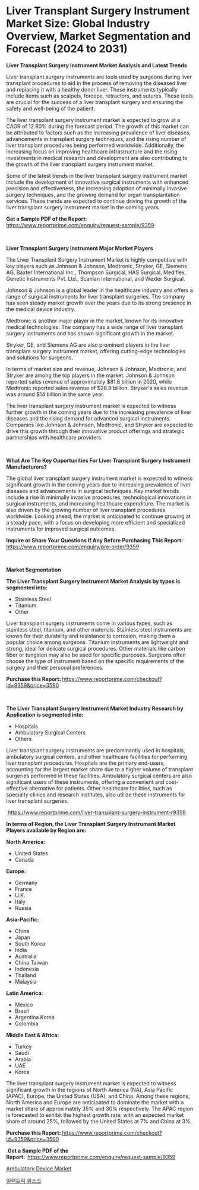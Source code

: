 <p><h1>Liver Transplant Surgery Instrument Market Size: Global Industry Overview, Market Segmentation and Forecast (2024 to 2031)</h1></p><p><strong>Liver Transplant Surgery Instrument Market Analysis and Latest Trends</strong></p>
<p><p>Liver transplant surgery instruments are tools used by surgeons during liver transplant procedures to aid in the process of removing the diseased liver and replacing it with a healthy donor liver. These instruments typically include items such as scalpels, forceps, retractors, and sutures. These tools are crucial for the success of a liver transplant surgery and ensuring the safety and well-being of the patient.</p><p>The liver transplant surgery instrument market is expected to grow at a CAGR of 12.80% during the forecast period. The growth of this market can be attributed to factors such as the increasing prevalence of liver diseases, advancements in transplant surgery techniques, and the rising number of liver transplant procedures being performed worldwide. Additionally, the increasing focus on improving healthcare infrastructure and the rising investments in medical research and development are also contributing to the growth of the liver transplant surgery instrument market.</p><p>Some of the latest trends in the liver transplant surgery instrument market include the development of innovative surgical instruments with enhanced precision and effectiveness, the increasing adoption of minimally invasive surgery techniques, and the growing demand for organ transplantation services. These trends are expected to continue driving the growth of the liver transplant surgery instrument market in the coming years.</p></p>
<p><strong>Get a Sample PDF of the Report:&nbsp;</strong> <a href="https://www.reportprime.com/enquiry/request-sample/9359">https://www.reportprime.com/enquiry/request-sample/9359</a></p>
<p>&nbsp;</p>
<p><strong>Liver Transplant Surgery Instrument Major Market Players</strong></p>
<p><p>The Liver Transplant Surgery Instrument Market is highly competitive with key players such as Johnson & Johnson, Medtronic, Stryker, GE, Siemens AG, Baxter International Inc., Thompson Surgical, HAS Surgical, Mediflex, Genetic Instruments Pvt. Ltd., Scanlan International, and Wexler Surgical.</p><p>Johnson & Johnson is a global leader in the healthcare industry and offers a range of surgical instruments for liver transplant surgeries. The company has seen steady market growth over the years due to its strong presence in the medical device industry.</p><p>Medtronic is another major player in the market, known for its innovative medical technologies. The company has a wide range of liver transplant surgery instruments and has shown significant growth in the market.</p><p>Stryker, GE, and Siemens AG are also prominent players in the liver transplant surgery instrument market, offering cutting-edge technologies and solutions for surgeons.</p><p>In terms of market size and revenue, Johnson & Johnson, Medtronic, and Stryker are among the top players in the market. Johnson & Johnson reported sales revenue of approximately $81.6 billion in 2020, while Medtronic reported sales revenue of $28.9 billion. Stryker's sales revenue was around $14 billion in the same year.</p><p>The liver transplant surgery instrument market is expected to witness further growth in the coming years due to the increasing prevalence of liver diseases and the rising demand for advanced surgical instruments. Companies like Johnson & Johnson, Medtronic, and Stryker are expected to drive this growth through their innovative product offerings and strategic partnerships with healthcare providers.</p></p>
<p>&nbsp;</p>
<p><strong>What Are The Key Opportunities For Liver Transplant Surgery Instrument Manufacturers?</strong></p>
<p><p>The global liver transplant surgery instrument market is expected to witness significant growth in the coming years due to increasing prevalence of liver diseases and advancements in surgical techniques. Key market trends include a rise in minimally invasive procedures, technological innovations in surgical instruments, and increasing healthcare expenditure. The market is also driven by the growing number of liver transplant procedures worldwide. Looking ahead, the market is anticipated to continue growing at a steady pace, with a focus on developing more efficient and specialized instruments for improved surgical outcomes.</p></p>
<p><strong>Inquire or Share Your Questions If Any Before Purchasing This Report:</strong> <a href="https://www.reportprime.com/enquiry/pre-order/9359">https://www.reportprime.com/enquiry/pre-order/9359</a></p>
<p>&nbsp;</p>
<p><strong>Market Segmentation</strong></p>
<p><strong>The Liver Transplant Surgery Instrument Market Analysis by types is segmented into:</strong></p>
<p><ul><li>Stainless Steel</li><li>Titanium</li><li>Other</li></ul></p>
<p><p>Liver transplant surgery instruments come in various types, such as stainless steel, titanium, and other materials. Stainless steel instruments are known for their durability and resistance to corrosion, making them a popular choice among surgeons. Titanium instruments are lightweight and strong, ideal for delicate surgical procedures. Other materials like carbon fiber or tungsten may also be used for specific purposes. Surgeons often choose the type of instrument based on the specific requirements of the surgery and their personal preferences.</p></p>
<p><strong>Purchase this Report:&nbsp;</strong><a href="https://www.reportprime.com/checkout?id=9359&price=3590">https://www.reportprime.com/checkout?id=9359&price=3590</a></p>
<p>&nbsp;</p>
<p><strong>The Liver Transplant Surgery Instrument Market Industry Research by Application is segmented into:</strong></p>
<p><ul><li>Hospitals</li><li>Ambulatory Surgical Centers</li><li>Others</li></ul></p>
<p><p>Liver transplant surgery instruments are predominantly used in hospitals, ambulatory surgical centers, and other healthcare facilities for performing liver transplant procedures. Hospitals are the primary end-users, accounting for the largest market share due to a higher volume of transplant surgeries performed in these facilities. Ambulatory surgical centers are also significant users of these instruments, offering a convenient and cost-effective alternative for patients. Other healthcare facilities, such as specialty clinics and research institutes, also utilize these instruments for liver transplant surgeries.</p></p>
<p><a href="https://www.reportprime.com/liver-transplant-surgery-instrument-r9359">&nbsp;https://www.reportprime.com/liver-transplant-surgery-instrument-r9359</a></p>
<p><strong>In terms of Region, the Liver Transplant Surgery Instrument Market Players available by Region are:</strong></p>
<p>
    <p> <strong> North America: </strong>
        <ul>
            <li>United States</li>
            <li>Canada</li>
        </ul>
        </p> 
    <p> <strong> Europe: </strong>
        <ul>
            <li>Germany</li>
            <li>France</li>
            <li>U.K.</li>
            <li>Italy</li>
            <li>Russia</li>
        </ul>
        </p> 
    <p> <strong> Asia-Pacific: </strong>
        <ul>
            <li>China</li>
            <li>Japan</li>
            <li>South Korea</li>
            <li>India</li>
            <li>Australia</li>
            <li>China Taiwan</li>
            <li>Indonesia</li>
            <li>Thailand</li>
            <li>Malaysia</li>
        </ul>
        </p> 
    <p> <strong> Latin America: </strong>
        <ul>
            <li>Mexico</li>
            <li>Brazil</li>
            <li>Argentina Korea</li>
            <li>Colombia</li>
        </ul>
        </p> 
    <p> <strong> Middle East & Africa: </strong>
        <ul>
            <li>Turkey</li>
            <li>Saudi</li>
            <li>Arabia</li>
            <li>UAE</li>
            <li>Korea</li>
        </ul>
    </p>
    </p>
<p><p>The liver transplant surgery instrument market is expected to witness significant growth in the regions of North America (NA), Asia Pacific (APAC), Europe, the United States (USA), and China. Among these regions, North America and Europe are anticipated to dominate the market with a market share of approximately 35% and 30% respectively. The APAC region is forecasted to exhibit the highest growth rate, with an expected market share of around 25%, followed by the United States at 7% and China at 3%.</p></p>
<p><strong>Purchase this Report: </strong><a href="https://www.reportprime.com/checkout?id=9359&price=3590">https://www.reportprime.com/checkout?id=9359&price=3590</a></p>
<p>&nbsp;<strong>Get a Sample PDF of the Report:&nbsp;&nbsp;</strong><a href="https://www.reportprime.com/enquiry/request-sample/9359">https://www.reportprime.com/enquiry/request-sample/9359</a></p>
<p><strong></strong></p>
<p><p><a href="https://github.com/pizolina/Market-Research-Report-List-4/blob/main/ambulatory-device-market.md">Ambulatory Device Market</a></p><p><a href="https://github.com/hzumrdvas204296/Market-Research-Report-List-1/blob/main/797587821366.md">일렉트릭 위스크</a></p></p>